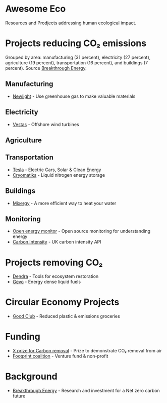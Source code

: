 # Awesome Eco

Resources and Prodjects addressing human ecological impact.

# Projects reducing CO₂ emissions

Grouped by area: manufacturing (31 percent), electricity (27 percent), agriculture (19 percent), transportation (16 percent), and buildings (7 percent). Source [Breakthrough Energy](https://www.breakthroughenergy.org/).

## Manufacturing

- [Newlight](https://www.newlight.com/) - Use greenhouse gas to make valuable materials

## Electricity

- [Vestas](https://www.mhivestasoffshore.com/) - Offshore wind turbines

## Agriculture

## Transportation

- [Tesla](https://www.tesla.com) - Electric Cars, Solar & Clean Energy
- [Cryomatiks](https://cryomatiks.com/) - Liquid nitrogen energy storage

## Buildings

- [Mixergy](https://www.mixergy.co.uk/) - A more efficient way to heat your water

## Monitoring

- [Open energy monitor](https://openenergymonitor.org/) - Open source monitoring for understanding energy
- [Carbon Intensity](https://carbonintensity.org.uk/) - UK carbon intensity API

# Projects removing CO₂

- [Dendra](https://www.dendra.io/) - Tools for ecosystem restoration
- [Gevo](https://gevo.com/) - Energy dense liquid fuels

# Circular Economy Projects

- [Good Club](https://www.goodclub.co.uk/) - Reduced plastic & emissions groceries

# Funding

- [X prize for Carbon removal](https://www.xprize.org/prizes/elonmusk) - Prize to demonstrate CO₂ removal from air
- [Footprint coalition](https://www.footprintcoalition.com/) - Venture fund & non-profit

# Background

- [Breakthrough Energy](https://www.breakthroughenergy.org/) - Research and investment for a Net zero carbon future
